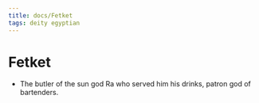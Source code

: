```yaml
---
title: docs/Fetket
tags: deity egyptian
---
```


# Fetket
- The butler of the sun god Ra who served him his drinks, patron god of bartenders.